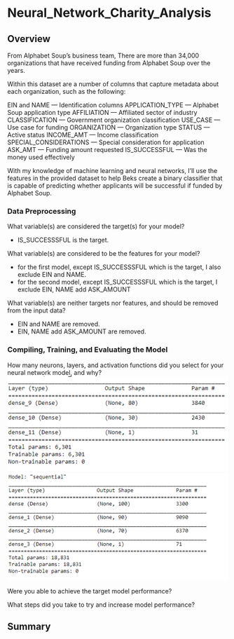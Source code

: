 # Neural_Network_Charity_Analysis

## Overview
From Alphabet Soup’s business team, There are more than 34,000 organizations that have received funding from Alphabet Soup over the years. 

Within this dataset are a number of columns that capture metadata about each organization, such as the following:

EIN and NAME — Identification columns
APPLICATION_TYPE — Alphabet Soup application type
AFFILIATION — Affiliated sector of industry
CLASSIFICATION — Government organization classification
USE_CASE — Use case for funding
ORGANIZATION — Organization type
STATUS — Active status
INCOME_AMT — Income classification
SPECIAL_CONSIDERATIONS — Special consideration for application
ASK_AMT — Funding amount requested
IS_SUCCESSFUL — Was the money used effectively

With my knowledge of machine learning and neural networks, I’ll use the features in the provided dataset to help Beks create a binary classifier that is capable of predicting whether applicants will be successful if funded by Alphabet Soup.

### Data Preprocessing
What variable(s) are considered the target(s) for your model?
 - IS_SUCCESSSFUL is the target.

What variable(s) are considered to be the features for your model?
 - for the first model, except IS_SUCCESSSFUL which is the target, I also exclude EIN and NAME.
 - for the second model, except IS_SUCCESSSFUL which is the target, I exclude EIN, NAME add ASK_AMOUNT

What variable(s) are neither targets nor features, and should be removed from the input data?
  - EIN and NAME are removed.
  - EIN, NAME add ASK_AMOUNT are removed.

### Compiling, Training, and Evaluating the Model

How many neurons, layers, and activation functions did you select for your neural network model, and why?
![1](Resource/1.png)
![2](Resource/2.png)

Were you able to achieve the target model performance?

What steps did you take to try and increase model performance?



## Summary
